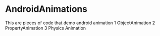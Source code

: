 # AndroidAnimations
This are pieces of code that demo android animation 
1 ObjectAnimation
2 PropertyAnimation
3 Physics Animation

